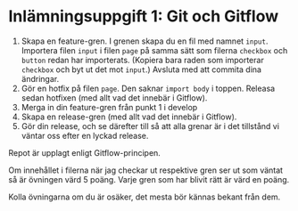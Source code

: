 # Inlämningsuppgift 1: Git och Gitflow

1. Skapa en feature-gren. I grenen skapa du en fil med namnet `input`.
Importera filen `input` i filen `page` på samma sätt som filerna `checkbox` och 
`button` redan har importerats. (Kopiera bara raden som importerar `checkbox`
och byt ut det mot `input`.) Avsluta med att commita dina ändringar.
2. Gör en hotfix på filen `page`. Den saknar `import body` i toppen. Releasa sedan hotfixen (med allt vad det innebär i Gitflow).
3. Merga in din feature-gren från punkt 1 i develop
4. Skapa en release-gren (med allt vad det innebär i Gitflow).
5. Gör din release, och se därefter till så att alla grenar är i det tillstånd vi väntar oss efter en lyckad release.

Repot är upplagt enligt Gitflow-principen.

Om innehållet i filerna när jag checkar ut respektive gren ser ut som väntat så är övningen värd 5 poäng. Varje gren som har blivit rätt är värd en poäng.

Kolla övningarna om du är osäker, det mesta bör kännas bekant från dem.
